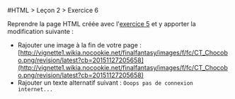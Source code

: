 #HTML > Leçon 2 > Exercice 6

Reprendre la page HTML créée avec l'[exercice 5](../exercice5) et y apporter la modification suivante :
* Rajouter une image à la fin de votre page : [http://vignette1.wikia.nocookie.net/finalfantasy/images/f/fc/CT_Chocobo.png/revision/latest?cb=20151127205658](http://vignette1.wikia.nocookie.net/finalfantasy/images/f/fc/CT_Chocobo.png/revision/latest?cb=20151127205658)
* Rajouter un texte alternatif suivant : `Ooops pas de connexion internet...`

